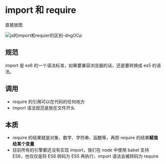 # import 和 require

直接放图

![js的import和requier的区别-dngOCp](https://cdn.jsdelivr.net/gh/DreamCats/imgs@main/uPic/js的import和requier的区别-dngOCp.png)

## 规范

import 是 es6 的一个语法标准，如果要兼容浏览器的话，还是要转换成 es5 的语法。

## 调用

- require 的引用可以在代码的任何地方
- import 语法规范是放在文件开头

## 本质

- require 的结果就是对象、数字、字符串、函数等，再把 require 的结果**赋值给某个变量**
- 目前所有的引擎都还没有实现 import，我们在 node 中使用 babel 支持 ES6，也仅仅是将 ES6 转码为 ES5 再执行，import 语法会被转码为 require
